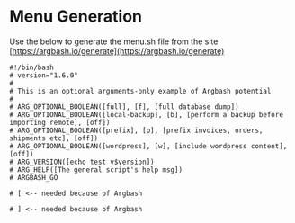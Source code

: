 # Menu Generation

Use the below to generate the menu.sh file from the site [https://argbash.io/generate](https://argbash.io/generate)

```
#!/bin/bash
# version="1.6.0"
#
# This is an optional arguments-only example of Argbash potential
#
# ARG_OPTIONAL_BOOLEAN([full], [f], [full database dump])
# ARG_OPTIONAL_BOOLEAN([local-backup], [b], [perform a backup before importing remote], [off])
# ARG_OPTIONAL_BOOLEAN([prefix], [p], [prefix invoices, orders, shipments etc], [off])
# ARG_OPTIONAL_BOOLEAN([wordpress], [w], [include wordpress content], [off])
# ARG_VERSION([echo test v$version])
# ARG_HELP([The general script's help msg])
# ARGBASH_GO

# [ <-- needed because of Argbash

# ] <-- needed because of Argbash
```